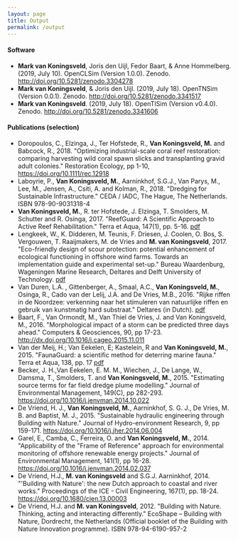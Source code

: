 ```yaml
---
layout: page
title: Output
permalink: /output
---
```


<h4>Software</h4>
<ul>
  <li><b>Mark van Koningsveld</b>, Joris den Uijl, Fedor Baart, & Anne Hommelberg. (2019, July 10). OpenCLSim (Version 1.0.0). Zenodo. <a href="http://doi.org/10.5281/zenodo.3304278">http://doi.org/10.5281/zenodo.3304278</a></li>
  <li><b>Mark van Koningsveld</b>, & Joris den Uijl. (2019, July 18). OpenTNSim (Version 0.0.1). Zenodo. <a href="http://doi.org/10.5281/zenodo.3341517">http://doi.org/10.5281/zenodo.3341517</a></li>
  <li><b>Mark van Koningsveld</b>. (2019, July 18). OpenTISim (Version v0.4.0). Zenodo. <a href="http://doi.org/10.5281/zenodo.3341606">http://doi.org/10.5281/zenodo.3341606</a></li>
</ul> 

<h4>Publications (selection)</h4>
<ul>
  <li>Doropoulos, C., Elzinga, J., Ter Hofstede, R., <b>Van Koningsveld, M.</b> and Babcock, R., 2018. "Optimizing industrial-scale coral reef restoration: comparing harvesting wild coral spawn slicks and transplanting gravid adult colonies." Restoration Ecology, pp 1-10, <a href="https://doi.org/10.1111/rec.12918">https://doi.org/10.1111/rec.12918</a></li>
  <li>Laboyrie, P., <b>Van Koningsveld, M.</b>, Aarninkhof, S.G.J., Van Parys, M., Lee, M., Jensen, A., Csiti, A. and Kolman, R., 2018. "Dredging for Sustainable Infrastructure." CEDA / IADC, The Hague, The Netherlands.  ISBN 978-90-9031318-4</li>
  <li><b>Van Koningsveld, M.</b>, R. ter Hofstede, J. Elzinga, T. Smolders, M. Schutter and R. Osinga, 2017. "ReefGuard: A Scientific Approach to Active Reef Rehabilitation." Terra et Aqua, 147(1), pp. 5-16. <a href="https://www.iadc-dredging.com/ul/cms/terraetaqua/document/5/1/7/517/517/1/article-reefguard-a-scientific-approach-to-active-reef-rehabilitation-147-1.pdf">pdf</a></li>
  <li>Lengkeek, W., K. Didderen, M. Teunis, F. Driesen, J. Coolen, O. Bos, S. Vergouwen, T. Raaijmakers, M. de Vries and <b>M. van Koningsveld</b>, 2017. "Eco-friendly design of scour protection: potential enhancement of ecological functioning in offshore wind farms. Towards an implementation guide and experimental set-up." Bureau Waardenburg, Wageningen Marine Research, Deltares and Delft University of Technology. <a href="http://www.buwa.nl/fileadmin/buwa_upload/Bureau_Waardenburg_rapporten/17-001_Bureau_Waardenburg_report_EcoFriendly_design_scour_protection.pdf">pdf</a></li>
  <li>Van Duren, L.A. , Gittenberger, A., Smaal, A.C., <b>Van Koningsveld, M.</b>, Osinga, R., Cado van der Lelij, J.A. and De Vries, M.B., 2016. "Rijke riffen in de Noordzee: verkenning naar het stimuleren van natuurlijke riffen en gebruik van kunstmatig hard substraat." Deltares (in Dutch). <a href="http://publications.deltares.nl/1221293_000.pdf">pdf</a></li>
  <li>Baart, F., Van Ormondt, M., Van Thiel de Vries, J. and Van Koningsveld, M., 2016. "Morphological impact of a storm can be predicted three days ahead." Computers & Geosciences, 90, pp 17-23. <a href="http://dx.doi.org/10.1016/j.cageo.2015.11.011">http://dx.doi.org/10.1016/j.cageo.2015.11.011</a></li>
  <li>Van der Meij, H.; Van Eekelen, E; Kastelein, R and <b>Van Koningsveld, M.</b>, 2015. "FaunaGuard: a scientific method for deterring marine fauna." Terra et Aqua, 138, pp. 17 <a href="https://www.iadc-dredging.com/ul/cms/terraetaqua/document/4/3/5/435/435/1/article-faunaguard-a-scientific-method-for-deterring-marine-fauna-terra-et-aqua-138-2.pdf">pdf</a></li>
  <li>Becker, J. H.,Van Eekelen, E. M. M., Wiechen, J., De Lange, W., Damsma, T., Smolders, T. and <b>Van Koningsveld, M.</b>, 2015. "Estimating source terms for far field dredge plume modelling." Journal of Environmental Management, 149(C), pp 282-293. <a href="https://doi.org/10.1016/j.jenvman.2014.10.022">https://doi.org/10.1016/j.jenvman.2014.10.022</a></li>
  <li>De Vriend, H. J., <b>Van Koningsveld, M.</b>, Aarninkhof, S. G. J., De Vries, M. B. and Baptist, M. J., 2015. "Sustainable hydraulic engineering through Building with Nature." Journal of Hydro-environment Research, 9, pp 159-171. <a href="https://doi.org/10.1016/j.jher.2014.06.004">https://doi.org/10.1016/j.jher.2014.06.004</a></li>
  <li>Garel, E., Camba, C., Ferreira, O. and <b>Van Koningsveld, M.</b>, 2014. "Applicability of the "Frame of Reference" approach for environmental monitoring of offshore renewable energy projects." Journal of Environmental Management, 141(1), pp 16-28. <a href="https://doi.org/10.1016/j.jenvman.2014.02.037">https://doi.org/10.1016/j.jenvman.2014.02.037</a></li> 
  <li>De Vriend, H.J., <b>M. van Koningsveld</b> and S.G.J. Aarninkhof, 2014. "'Building with Nature': the new Dutch approach to coastal and river works." Proceedings of the ICE - Civil Engineering, 167(1), pp. 18-24. <a href="https://doi.org/10.1680/cien.13.00003">https://doi.org/10.1680/cien.13.00003</a></li>
  <li>De Vriend, H.J. and <b>M. van Koningsveld</b>, 2012. "Building with Nature. Thinking, acting and interacting differently." EcoShape – Building with Nature, Dordrecht, the Netherlands (Official booklet of the Building with Nature Innovation programme). ISBN 978-94-6190-957-2</li>
</ul> 


